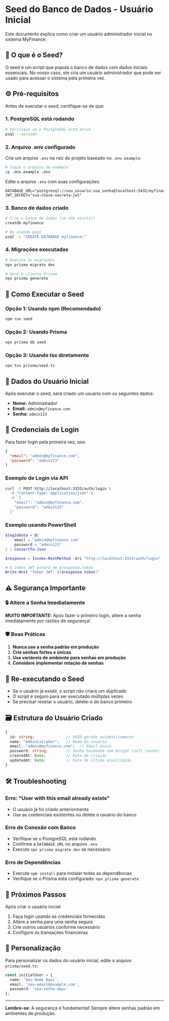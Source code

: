 # Seed do Banco de Dados - Usuário Inicial

Este documento explica como criar um usuário administrador inicial no sistema MyFinance.

## 🌱 O que é o Seed?

O seed é um script que popula o banco de dados com dados iniciais essenciais. No nosso caso, ele cria um usuário administrador que pode ser usado para acessar o sistema pela primeira vez.

## ⚙️ Pré-requisitos

Antes de executar o seed, certifique-se de que:

### 1. PostgreSQL está rodando
```bash
# Verifique se o PostgreSQL está ativo
psql --version
```

### 2. Arquivo .env configurado
Crie um arquivo `.env` na raiz do projeto baseado no `.env.example`:

```bash
# Copie o arquivo de exemplo
cp .env.example .env
```

Edite o arquivo `.env` com suas configurações:
```env
DATABASE_URL="postgresql://seu_usuario:sua_senha@localhost:5432/myfinance"
JWT_SECRET="sua-chave-secreta-jwt"
```

### 3. Banco de dados criado
```bash
# Crie o banco de dados (se não existir)
creatdb myfinance

# Ou usando psql
psql -c "CREATE DATABASE myfinance;"
```

### 4. Migrações executadas
```bash
# Execute as migrações
npx prisma migrate dev

# Gere o cliente Prisma
npx prisma generate
```

## 🚀 Como Executar o Seed

### Opção 1: Usando npm (Recomendado)
```bash
npm run seed
```

### Opção 2: Usando Prisma
```bash
npx prisma db seed
```

### Opção 3: Usando tsx diretamente
```bash
npx tsx prisma/seed.ts
```

## 👤 Dados do Usuário Inicial

Após executar o seed, será criado um usuário com os seguintes dados:

- **Nome:** Administrador
- **Email:** `admin@myfinance.com`
- **Senha:** `admin123`

## 🔐 Credenciais de Login

Para fazer login pela primeira vez, use:

```json
{
  "email": "admin@myfinance.com",
  "password": "admin123"
}
```

### Exemplo de Login via API

```bash
curl -X POST http://localhost:3333/auth/login \
  -H "Content-Type: application/json" \
  -d '{
    "email": "admin@myfinance.com",
    "password": "admin123"
  }'
```

### Exemplo usando PowerShell

```powershell
$loginData = @{
    email = "admin@myfinance.com"
    password = "admin123"
} | ConvertTo-Json

$response = Invoke-RestMethod -Uri "http://localhost:3333/auth/login" -Method POST -ContentType "application/json" -Body $loginData

# O token JWT estará em $response.token
Write-Host "Token JWT: $($response.token)"
```

## ⚠️ Segurança Importante

### 🔒 Altere a Senha Imediatamente

**MUITO IMPORTANTE:** Após fazer o primeiro login, altere a senha imediatamente por razões de segurança!

### 🛡️ Boas Práticas

1. **Nunca use a senha padrão em produção**
2. **Crie senhas fortes e únicas**
3. **Use variáveis de ambiente para senhas em produção**
4. **Considere implementar rotação de senhas**

## 🔄 Re-executando o Seed

- Se o usuário já existir, o script não criará um duplicado
- O script é seguro para ser executado múltiplas vezes
- Se precisar resetar o usuário, delete-o do banco primeiro

## 🗃️ Estrutura do Usuário Criado

```typescript
{
  id: string;              // UUID gerado automaticamente
  name: "Administrador";   // Nome do usuário
  email: "admin@myfinance.com";  // Email único
  password: string;        // Senha hasheada com bcrypt (salt rounds: 10)
  createdAt: Date;         // Data de criação
  updatedAt: Date;         // Data de última atualização
}
```

## 🛠️ Troubleshooting

### Erro: "User with this email already exists"
- O usuário já foi criado anteriormente
- Use as credenciais existentes ou delete o usuário do banco

### Erro de Conexão com Banco
- Verifique se o PostgreSQL está rodando
- Confirme a `DATABASE_URL` no arquivo `.env`
- Execute `npx prisma migrate dev` se necessário

### Erro de Dependências
- Execute `npm install` para instalar todas as dependências
- Verifique se o Prisma está configurado: `npx prisma generate`

## 📝 Próximos Passos

Após criar o usuário inicial:

1. Faça login usando as credenciais fornecidas
2. Altere a senha para uma senha segura
3. Crie outros usuários conforme necessário
4. Configure as transações financeiras

## 🔧 Personalização

Para personalizar os dados do usuário inicial, edite o arquivo `prisma/seed.ts`:

```typescript
const initialUser = {
  name: 'Seu Nome Aqui',
  email: 'seu-email@example.com',
  password: 'sua-senha-aqui'
};
```

---

**Lembre-se:** A segurança é fundamental! Sempre altere senhas padrão em ambientes de produção.